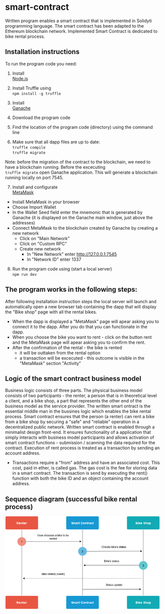 # smart-contract

Written program enables a smart contract that is implemented in Solidyti programming language. The smart contract has
been adapted to the Ethereum blockchain network. Implemented Smart Contract is dedicated to bike rental process.

## Installation instructions
To run the program code you need:

1. Install <br />[Node.js](https://nodejs.org/en/)

2. Install Truffle using
   <br /> `npm install -g truffle` 
   
3. Install <br />[Ganache](https://www.trufflesuite.com/ganache)

4. Download the program code

5. Find the location of the program code (directory) using the command line

6. Make sure that all dapp files are up to date:
   <br /> `truffle compile` 
   <br /> `truffle migrate` 
   
Note: before the migration of the contract to the blockchain, we need to have a blockchain running. Before the excecuting  <br /> `truffle migrate` open Ganache application. This will generate a blockchain running locally on port 7545.

7. Install and configurate <br />[MetaMask](https://metamask.io/)
  * Install MetaMask in your browser
  * Choose Import Wallet
  * In the Wallet Seed field enter the mnemonic that is generated by Ganache (it is displayed on the Ganache main window, just above the addresses)
  * Connect MetaMask to the blockchain created by Ganache by creating a new network
    * Click on "Main Network" 
    * Click on "Custom RPC"
    * Create new network
       * In "New Network" enter http://127.0.0.1:7545
       * In "Network ID" enter 1337
  
8. Run the program code using (start a local server)
   <br /> `npm run dev` 

## The program works in the following steps:

After following installation instruction steps the local server will launch and automatically open a new browser tab containing the dapp that will display the "Bike shop" page with all the rental bikes.
* When the dapp is displayed a "MetaMask" page will apear asking you to connect it to the dapp. After you do that you can functionate in the dapp. 
* When you choose the bike you want to rent - click on the button rent and the MetaMask page will apear asking you to confirm the rent.
* After the confirmation of the rental - the bike is rented
    * it will be outtaken from the rental option
    * a transaction will be excecuted - this outcome is visible in the "MetaMask" section "Activity"
    

## Logic of the smart contract business model 

Business logic consists of three parts. The physical business model consists of two participants - the renter, a person that is in theoretical level a client, and a bike shop, a part that represents the other end of the business model as the service provider. The written smart ontract is the essential middle man in the bussines logic which enables the bike rental process. Smart contract ensures that the person (a renter) can rent a bike from a bike shop by securing a "safe" and "reliable" operation in a decentralized public network. Written smart contract is enabled through a minimalist design front-end. It ensures functionality of a application that simply interacts with business model participants and allows activation of smart contract functions - submission / scanning the data required for the contract. Execution of rent process is treated as a transaction by sending an account address. 

* Transactions require a "from" address and have an associated cost. This cost, paid in ether, is called gas. The gas cost is the fee for storing data in a smart contract. The transaction is send by executing the rent() function with both the bike ID and an object containing the account address.

## Sequence diagram (successful bike rental process)
![Sequence diagram](/png/rent.png)
